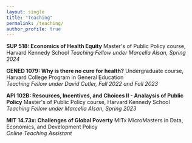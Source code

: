 ```yaml
---
layout: single
title: "Teaching"
permalink: /teaching/
author_profile: true
---
```


**SUP 518: Economics of Health Equity** Master's of Public Policy course, Harvard Kennedy School 
*Teaching Fellow under Marcella Alsan, Spring 2024* 

**GENED 1079: Why is there no cure for health?** Undergraduate course, Harvard College Program in General Education  
*Teaching Fellow under David Cutler, Fall 2022 and Fall 2023*

**API 102B: Resources, Incentives, and Choices II - Analaysis of Public Policy** Master's of Public Policy course, Harvard Kennedy School  
*Teaching Fellow under Marcella Alsan, Spring 2023*

**MIT 14.73x: Challenges of Global Poverty** MITx MicroMasters in Data, Economics, and Development Policy  
*Online Teaching Assistant*